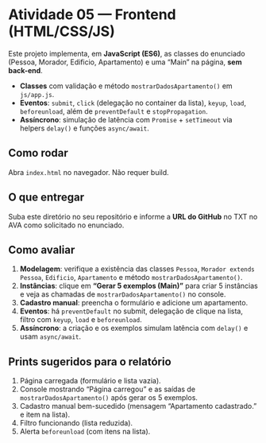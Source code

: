 # Atividade 05 — Frontend (HTML/CSS/JS)

Este projeto implementa, em **JavaScript (ES6)**, as classes do enunciado (Pessoa, Morador, Edificio, Apartamento) e uma “Main” na página, **sem back-end**.

- **Classes** com validação e método `mostrarDadosApartamento()` em `js/app.js`.
- **Eventos**: `submit`, `click` (delegação no container da lista), `keyup`, `load`, `beforeunload`, além de `preventDefault` e `stopPropagation`.
- **Assíncrono**: simulação de latência com `Promise` + `setTimeout` via helpers `delay()` e funções `async/await`.

## Como rodar
Abra `index.html` no navegador. Não requer build.

## O que entregar
Suba este diretório no seu repositório e informe a **URL do GitHub** no TXT no AVA como solicitado no enunciado.

## Como avaliar
1. **Modelagem**: verifique a existência das classes `Pessoa`, `Morador extends Pessoa`, `Edificio`, `Apartamento` e método `mostrarDadosApartamento()`.
2. **Instâncias**: clique em **“Gerar 5 exemplos (Main)”** para criar 5 instâncias e veja as chamadas de `mostrarDadosApartamento()` no console.
3. **Cadastro manual**: preencha o formulário e adicione um apartamento.
4. **Eventos**: há `preventDefault` no submit, delegação de clique na lista, filtro com `keyup`, `load` e `beforeunload`.
5. **Assíncrono**: a criação e os exemplos simulam latência com `delay()` e usam `async/await`.

## Prints sugeridos para o relatório
1. Página carregada (formulário e lista vazia).
2. Console mostrando “Página carregou” e as saídas de `mostrarDadosApartamento()` após gerar os 5 exemplos.
3. Cadastro manual bem-sucedido (mensagem “Apartamento cadastrado.” e item na lista).
4. Filtro funcionando (lista reduzida).
5. Alerta `beforeunload` (com itens na lista).


